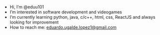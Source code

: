 - Hi, I’m @eduu101
- I’m interested in software development and videogames
- I’m currently learning python, java, c/c++, html, css, ReactJS and always looking for improvement
- How to reach me: eduardo.ugalde.lopez1@gmail.com

<!---
eduu101/eduu101 is a ✨ special ✨ repository because its `README.md` (this file) appears on your GitHub profile.
You can click the Preview link to take a look at your changes.
--->
